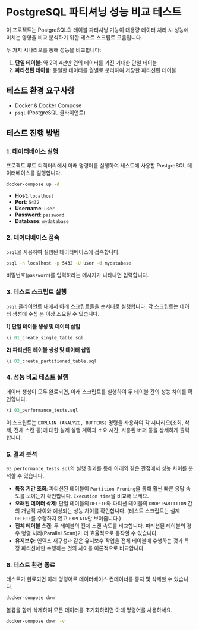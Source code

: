 # PostgreSQL 파티셔닝 성능 비교 테스트

이 프로젝트는 PostgreSQL의 테이블 파티셔닝 기능이 대용량 데이터 처리 시 성능에 미치는 영향을 비교 분석하기 위한 테스트 스크립트 모음입니다.

두 가지 시나리오를 통해 성능을 비교합니다:
1.  **단일 테이블**: 약 2억 4천만 건의 데이터를 가진 거대한 단일 테이블
2.  **파티션된 테이블**: 동일한 데이터를 월별로 분리하여 저장한 파티션된 테이블

## 테스트 환경 요구사항

-   Docker & Docker Compose
-   `psql` (PostgreSQL 클라이언트)

## 테스트 진행 방법

### 1. 데이터베이스 실행

프로젝트 루트 디렉터리에서 아래 명령어를 실행하여 테스트에 사용할 PostgreSQL 데이터베이스를 실행합니다.

```bash
docker-compose up -d
```

-   **Host**: `localhost`
-   **Port**: `5432`
-   **Username**: `user`
-   **Password**: `password`
-   **Database**: `mydatabase`

### 2. 데이터베이스 접속

`psql`을 사용하여 실행된 데이터베이스에 접속합니다.

```bash
psql -h localhost -p 5432 -U user -d mydatabase
```

비밀번호(`password`)를 입력하라는 메시지가 나타나면 입력합니다.

### 3. 테스트 스크립트 실행

`psql` 클라이언트 내에서 아래 스크립트들을 순서대로 실행합니다. 각 스크립트는 데이터 생성에 수십 분 이상 소요될 수 있습니다.

**1) 단일 테이블 생성 및 데이터 삽입**

```sql
\i 01_create_single_table.sql
```

**2) 파티션된 테이블 생성 및 데이터 삽입**

```sql
\i 02_create_partitioned_table.sql
```

### 4. 성능 비교 테스트 실행

데이터 생성이 모두 완료되면, 아래 스크립트를 실행하여 두 테이블 간의 성능 차이를 확인합니다.

```sql
\i 03_performance_tests.sql
```

이 스크립트는 `EXPLAIN (ANALYZE, BUFFERS)` 명령을 사용하여 각 시나리오(조회, 삭제, 전체 스캔 등)에 대한 실제 실행 계획과 소요 시간, 사용된 버퍼 등을 상세하게 출력합니다.

### 5. 결과 분석

`03_performance_tests.sql`의 실행 결과를 통해 아래와 같은 관점에서 성능 차이를 분석할 수 있습니다.

-   **특정 기간 조회**: 파티션된 테이블이 `Partition Pruning`을 통해 훨씬 빠른 응답 속도를 보이는지 확인합니다. `Execution time`을 비교해 보세요.
-   **오래된 데이터 삭제**: 단일 테이블의 `DELETE`와 파티션 테이블의 `DROP PARTITION` 간의 개념적 차이와 예상되는 성능 차이를 확인합니다. (테스트 스크립트는 실제 `DELETE`를 수행하지 않고 `EXPLAIN`만 보여줍니다.)
-   **전체 테이블 스캔**: 두 테이블의 전체 스캔 속도를 비교합니다. 파티션된 테이블의 경우 병렬 처리(Parallel Scan)가 더 효율적으로 동작할 수 있습니다.
-   **유지보수**: 인덱스 재구성과 같은 유지보수 작업을 전체 테이블에 수행하는 것과 특정 파티션에만 수행하는 것의 차이를 이론적으로 비교합니다.

### 6. 테스트 환경 종료

테스트가 완료되면 아래 명령어로 데이터베이스 컨테이너를 중지 및 삭제할 수 있습니다.

```bash
docker-compose down
```

볼륨을 함께 삭제하여 모든 데이터를 초기화하려면 아래 명령어를 사용하세요.

```bash
docker-compose down -v
```
